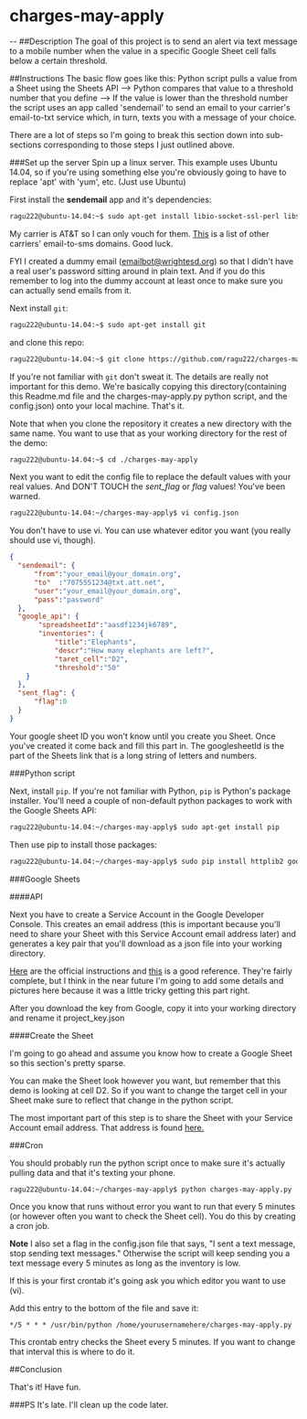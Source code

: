 # charges-may-apply
--
##Description
The goal of this project is to send an alert via text message to a mobile number when the value in a specific Google Sheet cell falls below a certain threshold.


##Instructions
The basic flow goes like this: Python script pulls a value from a Sheet using the Sheets API --> Python compares that value to a threshold number that you define --> If the value is lower than the threshold number the script uses an app called 'sendemail' to send an email to your carrier's email-to-txt service which, in turn, texts you with a message of your choice.

There are a lot of steps so I'm going to break this section down into sub-sections corresponding to those steps I just outlined above.

###Set up the server
Spin up a linux server. This example uses Ubuntu 14.04, so if you're using something else you're obviously going to have to replace 'apt' with 'yum', etc. (Just use Ubuntu)

First install the **sendemail** app and it's dependencies:

```bash
ragu222@ubuntu-14.04:~$ sudo apt-get install libio-socket-ssl-perl libssl-dev sendemail
```

My carrier is AT&T so I can only vouch for them. [This](https://goo.gl/fMHAfa) is a list of other carriers' email-to-sms domains. Good luck.

FYI I created a dummy email (emailbot@wrightesd.org) so that I didn't have a real user's password sitting around in plain text. And if you do this remember to log into the dummy account at least once to make sure you can actually send emails from it.

Next install `git`:

```bash
ragu222@ubuntu-14.04:~$ sudo apt-get install git
```

and clone this repo:

```bash
ragu222@ubuntu-14.04:~$ git clone https://github.com/ragu222/charges-may-apply
```

If you're not familiar with `git` don't sweat it. The details are really not important for this demo. We're basically copying this directory(containing this Readme.md file and the charges-may-apply.py python script, and the config.json) onto your local machine. That's it.

Note that when you clone the repository it creates a new directory with the same name. You want to use that as your working directory for the rest of the demo:

```bash
ragu222@ubuntu-14.04:~$ cd ./charges-may-apply
```

Next you want to edit the config file to replace the default values with your real values. And DON'T TOUCH the *sent_flag* or *flag* values! You've been warned.

```bash
ragu222@ubuntu-14.04:~/charges-may-apply$ vi config.json
```

You don't have to use vi. You can use whatever editor you want (you really should use vi, though).

```json
{
  "sendemail": {
      "from":"your_email@your_domain.org",
      "to"  :"7075551234@txt.att.net",
      "user":"your_email@your_domain.org",
      "pass":"password"
  },
  "google_api": {
       "spreadsheetId":"aasdf1234jk6789",
       "inventories": {
           "title":"Elephants",
           "descr":"How many elephants are left?",
           "taret_cell":"D2",
           "threshold":"50"
	} 
  },
  "sent_flag": {
      "flag":0
  }
}
```

Your google sheet ID you won't know until you create you Sheet. Once you've created it come back and fill this part in. The googlesheetId is the part of the Sheets link that is a long string of letters and numbers.


###Python script

Next, install `pip`. If you're not familiar with Python, `pip` is Python's package installer. You'll need a couple of non-default python packages to work with the Google Sheets API:


```bash
ragu222@ubuntu-14.04:~/charges-may-apply$ sudo apt-get install pip
```

Then use pip to install those packages:

```bash
ragu222@ubuntu-14.04:~/charges-may-apply$ sudo pip install httplib2 google-api-python-client
```


###Google Sheets

####API

Next you have to create a Service Account in the Google Developer Console. This creates an email address (this is important because you'll need to share your Sheet with this Service Account email address later) and generates a key pair that you'll download as a json file into your working directory.

[Here](https://developers.google.com/sheets/quickstart/python) are the official instructions and [this](https://developers.google.com/identity/protocols/OAuth2ServiceAccount) is a good reference. They're fairly complete, but I think in the near future I'm going to add some details and pictures here because it was a little tricky getting this part right.

After you download the key from Google, copy it into your working directory and rename it project_key.json


####Create the Sheet

I'm going to go ahead and assume you know how to create a Google Sheet so this section's pretty sparse.

You can make the Sheet look however you want, but remember that this demo is looking at cell D2. So if you want to change the target cell in your Sheet make sure to reflect that change in the python script.

The most important part of this step is to share the Sheet with your Service Account email address. That address is found [here.](https://console.cloud.google.com/iam-admin/serviceaccounts/)

###Cron

You should probably run the python script once to make sure it's actually pulling data and that it's texting your phone.

```bash
ragu222@ubuntu-14.04:~/charges-may-apply$ python charges-may-apply.py
```
Once you know that runs without error you want to run that every 5 minutes (or however often you want to check the Sheet cell). You do this by creating a cron job.

**Note** 
I also set a flag in the config.json file that says, "I sent a text message, stop sending text messages." Otherwise the script will keep sending you a text message every 5 minutes as long as the inventory is low.

If this is your first crontab it's going ask you which editor you want to use (vi).

Add this entry to the bottom of the file and save it:

`*/5 * * * /usr/bin/python /home/yourusernamehere/charges-may-apply.py`

This crontab entry checks the Sheet every 5 minutes. If you want to change that interval this is where to do it.

##Conclusion

That's it! Have fun.

###PS
It's late. I'll clean up the code later.


